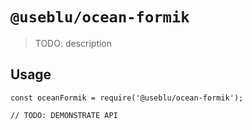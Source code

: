 # `@useblu/ocean-formik`

> TODO: description

## Usage

```
const oceanFormik = require('@useblu/ocean-formik');

// TODO: DEMONSTRATE API
```
